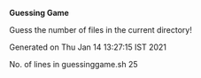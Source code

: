 **Guessing Game**


Guess the number of files in the current directory!

Generated on 
Thu Jan 14 13:27:15 IST 2021

No. of lines in guessinggame.sh
25

